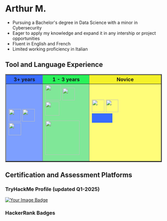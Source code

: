 <link href="style.css" rel="stylesheet"/>

# Arthur M. 
- Pursuing a Bachelor's degree in Data Science with a minor in Cybersecurity
- Eager to apply my knowledge and expand it in any intership or project opportunities
- Fluent in English and French
- Limited working proficiency in Italian

<div>

## Tool and Language Experience
<table border="2" width = "200px">
    <tr>
        <th scope="col" bgcolor="#386cff"> 3+ years </th>
        <th scope="col" bgcolor="#29f159"> 1 - 3 years </th>
        <th scope="col" bgcolor="#f4f12a"> Novice </th>
    </tr>
    
<td bgcolor="#7d9fff">
<img 
    src="https://cdn3.iconfinder.com/data/icons/logos-and-brands-adobe/512/267_Python-256.png" 
    width = 40 
/>
<img 
    src="https://cdn.jsdelivr.net/gh/devicons/devicon@latest/icons/latex/latex-original.svg" 
    width=40
/>
<img 
    src="https://cdn.jsdelivr.net/gh/devicons/devicon@latest/icons/vscode/vscode-original.svg" 
    width=40
/>

</td>

<td bgcolor="#80e798">
<img 
    src="https://cdn.jsdelivr.net/gh/devicons/devicon@latest/icons/java/java-original-wordmark.svg"
    width=50
/>
<img 
    src="https://cdn.jsdelivr.net/gh/devicons/devicon@latest/icons/html5/html5-original.svg"
    width=40
/>
<img 
    src="https://cdn.jsdelivr.net/gh/devicons/devicon@latest/icons/bash/bash-original.svg"
    width=45
/>


<img 
    src="https://camo.githubusercontent.com/22c98b835149dd1efe04f6ca271ea8e9efcb4a71520a05548c7d6c75a2bc426f/68747470733a2f2f696d672e736869656c64732e696f2f62616467652f4e65744265616e734944452d3142364143362e7376673f7374796c653d666f722d7468652d6261646765266c6f676f3d6170616368652d6e65746265616e732d696465266c6f676f436f6c6f723d7768697465"
    width=110
/>


</td>

<td bgcolor="#fffd79">
<img 
    src="https://cdn.jsdelivr.net/gh/devicons/devicon@latest/icons/ssh/ssh-original-wordmark.svg"
    width=40
/>
<img 
    src="https://cdn.jsdelivr.net/gh/devicons/devicon@latest/icons/powershell/powershell-original.svg"
    width=40
/>

<svg width="200" height="100">
  <rect x="0" y="0" width="66" height="30" fill="#386cff" >
  <rect x="66" y="0" width="66" height="30" fill="#29f159" />
  <rect x="132" y="0" width="68" height="30" fill="#f4f12a" />
</svg>
</td>


</table>


## Certification and Assessment Platforms

### TryHackMe Profile (updated Q1-2025)
<a href="https://tryhackme.com/p/ArMaHat314">
    <img src="https://tryhackme-badges.s3.amazonaws.com/ArMaHat314.png" alt="Your        Image Badge" width=/>
<a/>

### HackerRank Badges